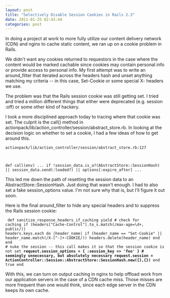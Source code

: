 ```yaml
---
layout: post
title: "Selectively Disable Session Cookies in Rails 2.3"
date: 2011-01-25 02:43:44
categories: post
---
```

In doing a project at work to more fully utilize our content delivery network (CDN) and nginx to cache static content, we ran up on a cookie problem in Rails.

We didn't want any cookies returned to requestors in the case where the content would be marked cachable since cookies may contain personal info or provide access to personal info.  My first attempt was to write an around_filter that iterated across the headers hash and unset anything matching my criteria -- in this case, Set-Cookie or some special X- headers we use. 

The problem was that the Rails session cookie was still getting set.  I tried and tried a million different things that either were deprecated (e.g. session :off) or some other kind of hackery.

I took a more disciplined approach today to tracing where that cookie was set.  The culprit is the call() method in actionpack/lib/action_controller/session/abstract_store.rb.  In looking at the decision logic on whether to set a cookie, I had a few ideas of how to get around this.

<code>actionpack/lib/action_controller/session/abstract_store.rb:127

def call(env)
...
           if !session_data.is_a?(AbstractStore::SessionHash) || session_data.send(:loaded?) || options[:expire_after]
...</code>

This led me down the path of resetting the session data to an AbstractStore::SessionHash.  Just doing that wasn't enough.  I had to also set a fake session_options value.  I'm not sure why that is, but I'll figure it out soon.

Here is the final around_filter to hide any special headers and to suppress the Rails session cookie:

<code>  def sanitize_response_headers_if_caching
    yield
    # check for caching
    if (headers["Cache-Control"].to_s.match(/max-age=\d+, public/))
      headers.keys.each do |header_name|
        if (header_name == "Set-Cookie" || header_name.match(/X-[^-]+-COOKIE/))
          headers.delete(header_name)
        end
      end
      # nuke the session -- this call makes it so that the session cookie is not set
      <b>request.session_options = { :session_key => 'foo' } # seemingly unnecessary, but absolutely necessary
      request.session = ActionController::Session::AbstractStore::SessionHash.new({},{})</b>
    end
    true
  end</code>

With this, we can turn on output caching in nginx to help offload work from our application servers in the case of a CDN cache miss.  Those misses are more frequent than one would think, since each edge server in the CDN keeps its own cache.
